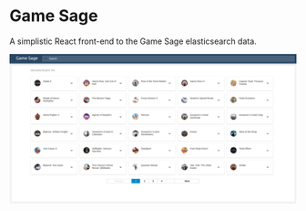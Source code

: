 # Game Sage

A simplistic React front-end to the Game Sage elasticsearch data.

![screenshot](./screenshot.png)
